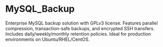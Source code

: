 # MySQL_Backup
Enterprise MySQL backup solution with GPLv3 license. Features parallel compression, transaction-safe backups, and encrypted SSH transfers. Includes daily/weekly/monthly retention policies. Ideal for production environments on Ubuntu/RHEL/CentOS.
